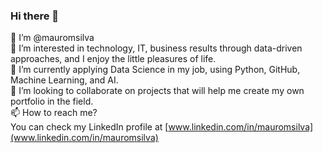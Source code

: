 ### Hi there 👋

👋 I’m @mauromsilva  
👀 I’m interested in technology, IT, business results through data-driven approaches, and I enjoy the little pleasures of life.  
🌱 I’m currently applying Data Science in my job, using Python, GitHub, Machine Learning, and AI.  
💞️ I’m looking to collaborate on projects that will help me create my own portfolio in the field.  
📫 How to reach me?  
You can check my LinkedIn profile at [www.linkedin.com/in/mauromsilva](www.linkedin.com/in/mauromsilva)

